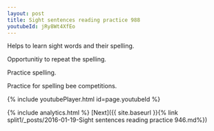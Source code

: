```yaml
---
layout: post
title: Sight sentences reading practice 988
youtubeId: jRy8Wt4XfEo
---
```

 
 
Helps to learn sight words and their spelling.

Opportunitiy to repeat the spelling. 

Practice spelling. 
 
Practice for spelling bee competitions. 
 
{% include youtubePlayer.html id=page.youtubeId %}
 
 
{% include analytics.html %} 
[Next]({{ site.baseurl }}{% link  split1/_posts/2016-01-19-Sight sentences reading practice 946.md%})
 
